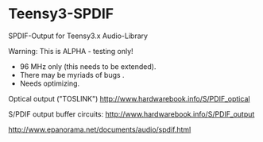 # Teensy3-SPDIF
SPDIF-Output for Teensy3.x Audio-Library

Warning: This is ALPHA - testing only!


- 96 MHz only (this needs to be extended).
- There may be myriads of bugs .
- Needs optimizing.

Optical output ("TOSLINK")
http://www.hardwarebook.info/S/PDIF_optical

S/PDIF output buffer circuits:
http://www.hardwarebook.info/S/PDIF_output


http://www.epanorama.net/documents/audio/spdif.html
